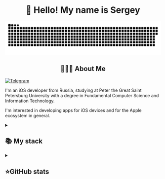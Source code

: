 <h1 align="center">👋 Hello! My name is Sergey </h1>

<p align="center">
 <img width="600" src="assets/github-snake.svg" alt="snake"/>
</p>

<h2 align="center">🧑🏻‍💻 About Me</h2>

[![Telegram](https://img.shields.io/badge/-Telegram-2CA5E0?style=flat&logo=telegram&logoColor=white)](https://t.me/ssukharevv)

I'm an iOS developer from Russia, studying at Peter the Great Saint Petersburg University with a degree in Fundamental Computer Science and Information Technology. 

I'm interested in developing apps for iOS devices and for the Apple ecosystem in general.

<details align="left">
  <summary><h2><b>📚 My stack</b></h2></summary>
  <p>
    <h3>Langs</h3>
    <img src="https://skillicons.dev/icons?i=swift,c,cpp,java,py,html,css,postgres&perline=7" />
    <h3>Frameworks / Tools</h3>
    <img src="https://skillicons.dev/icons?i=maven,linux,githubactions,docker,git&perline=7" />
    <h3>Software</h3>
    <img src="https://skillicons.dev/icons?i=vscode,idea,gitlab,notion&perline=7" />
    <br>
  </p>
</details>

<details align="left">
  <summary><h2><b>⭐GitHub stats</b></h2></summary>
  <p>
   <img src="https://github-readme-stats.vercel.app/api/top-langs/?username=ssukharev&theme=dracula&layout=compact&hide_border=true&bg_color=00000000" />
   <br>
   <img src="https://github-readme-stats.vercel.app/api?username=ssukharev&count_private=true&show_icons=true&theme=dracula&hide_border=true&bg_color=00000000" />
   <br>
   <img src="https://github-readme-streak-stats.herokuapp.com/?user=ssukharev&theme=dracula&hide_border=true&bg_color=00000000"/>
  </p>
</details>
<!--
**ssukharev/ssukharev** is a ✨ _special_ ✨ repository because its `README.md` (this file) appears on your GitHub profile.

Here are some ideas to get you started:

- 🔭 I’m currently working on ...
- 🌱 I’m currently learning ...
- 👯 I’m looking to collaborate on ...
- 🤔 I’m looking for help with ...
- 💬 Ask me about ...
- 📫 How to reach me: ...
- 😄 Pronouns: ...
- ⚡ Fun fact: ...
-->
